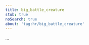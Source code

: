 ```yaml
---
title: big_battle_creature
stub: true
noSearch: true
about: 'tag:hr/big_battle_creature'
---
```

  ...
